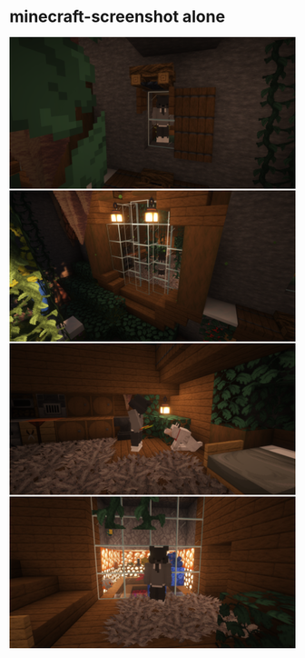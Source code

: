 # minecraft-screenshot alone
![image 1](images-alone/2024-10-28_10.20.53.png)
![image 2](images-alone/2024-10-28_10.24.09.png)
![image 3](images-alone/2024-10-28_10.25.55.png)
![image 4](images-alone/2024-10-28_10.18.37.png)
